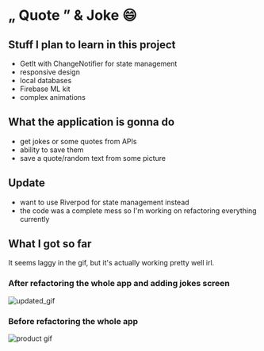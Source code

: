 # „ Quote ” & Joke 😄

## Stuff I plan to learn in this project

- GetIt with ChangeNotifier for state management
- responsive design
- local databases
- Firebase ML kit
- complex animations


## What the application is gonna do

- get jokes or some quotes from APIs
- ability to save them
- save a quote/random text from some picture

 
## Update
- want to use Riverpod for state management instead
- the code was a complete mess so I'm working on refactoring everything currently

## What I got so far
It seems laggy in the gif, but it's actually working pretty well irl.


### After refactoring the whole app and adding jokes screen
![updated_gif](https://github.com/fljubic-flutter/quote_and_joke/blob/master/images/update.gif)

### Before refactoring the whole app
![product gif](https://github.com/fljubic-flutter/quote_and_joke/blob/master/images/preview.gif)
